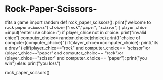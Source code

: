 # Rock-Paper-Scissors-
#its a game 
import random
def rock_paper_scissors():
    print("welcome to rock paper scissors")
    choice=["rock","paper", "scissor", ]
    player_chice =input("enter use choice :")
    if player_chice not in choice:
        print("invalid chice")
    computer_choice= random.choice(choice)
    print(f"choice of computer{computer_choice}")
    if(player_chice==computer_choice):
        print("its a draw")
    elif(player_chice=="rock" and computer_choice== "scissor")or\
        (player_chice=="paper" and computer_choice== "rock")or\
        (player_chice=="scissor" and computer_choice== "paper"):
        print("you win")
    else:
        print("you loss")

rock_paper_scissors()
